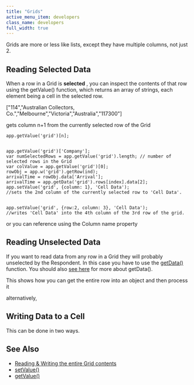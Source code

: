 ```yaml
---
title: "Grids"
active_menu_item: developers
class_name: developers
full_width: true
---
```



Grids are more or less like lists, except they have multiple columns, not just 2.

## Reading Selected Data

When a row in a Grid is **selected** , you can inspect the contents of that row using the getValue() function, which returns an array of strings, each element being a cell in the selected row.

["114","Australian Collectors, Co.","Melbourne","Victoria","Australia","117300"]

gets column n+1 from the currently selected row of the Grid

    app.getValue('grid')[n];
     
     
    app.getValue('grid')['Company'];
    var numSelectedRows = app.getValue('grid').length; // number of selected rows in the Grid
    var colValue = app.getValue('grid')[0];
    rowObj = app.w('grid').getRow(ind);
    arrivalTime = rowObj.data['Arrival'];
    arrivalTime = app.getData('grid').rows[index].data[2];
    app.setValue('grid', {column: 1}, 'Cell Data'); 
    //sets the 2nd column of the currently selected row to 'Cell Data'.
     
     
    app.setValue('grid', {row:2, column: 3}, 'Cell Data'); 
    //writes 'Cell Data' into the 4th column of the 3rd row of the grid.
     
   

or you can reference using the Column name property

## Reading Unselected Data

If you want to read data from any row in a Grid they will probably unselected by the Respondent. In this case you have to use the [getData()](/developers/user-guide/scripting-apis/client-api/widget-data-state-manipulation/getdata) function. You should also [see here](/developers/user-guide/scripting-apis/client-scripting-overview/scripting-with-javascript/widget-reading-writing/widget-content-reading-and-writing/widgetcontentgrids-repeater-containers) for more about getData().

This shows how you can get the entire row into an object and then process it

alternatively,

## Writing Data to a Cell

This can be done in two ways.

## See Also

 - [Reading & Writing the entire Grid contents](/developers/user-guide/scripting-apis/client-scripting-overview/scripting-with-javascript/widget-reading-writing/widget-content-reading-and-writing/widgetcontentgrids-repeater-containers)
 - [setValue()](/developers/user-guide/scripting-apis/client-api/widget-data-state-manipulation/refsetvalue)
 - [getValue()](/developers/user-guide/scripting-apis/client-api/widget-data-state-manipulation/refgetvalue)

